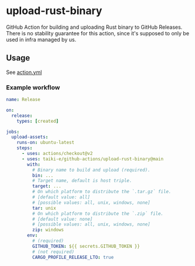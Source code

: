 # upload-rust-binary

GitHub Action for building and uploading Rust binary to GitHub Releases.
There is no stability guarantee for this action, since it's supposed to only be
used in infra managed by us.

## Usage

See [action.yml](action.yml)

### Example workflow

```yaml
name: Release

on:
  release:
    types: [created]

jobs:
  upload-assets:
    runs-on: ubuntu-latest
    steps:
      - uses: actions/checkout@v2
      - uses: taiki-e/github-actions/upload-rust-binary@main
        with:
          # Binary name to build and upload (required).
          bin: ...
          # Target name, default is host triple.
          target: ...
          # On which platform to distribute the `.tar.gz` file.
          # [default value: all]
          # [possible values: all, unix, windows, none]
          tar: unix
          # On which platform to distribute the `.zip` file.
          # [default value: none]
          # [possible values: all, unix, windows, none]
          zip: windows
        env:
          # (required)
          GITHUB_TOKEN: ${{ secrets.GITHUB_TOKEN }}
          # (not required)
          CARGO_PROFILE_RELEASE_LTO: true
```

